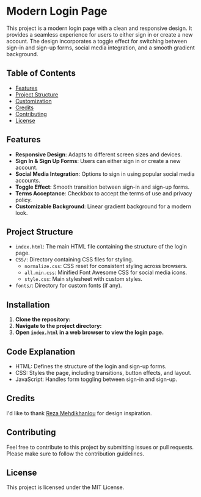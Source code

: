 # Modern Login Page

This project is a modern login page with a clean and responsive design. It provides a seamless experience for users to either sign in or create a new account. The design incorporates a toggle effect for switching between sign-in and sign-up forms, social media integration, and a smooth gradient background.

## Table of Contents
- [Features](#Features)
- [Project Structure](#project-structure)
- [Customization](#customization)
- [Credits](#credits)
- [Contributing](#contributing)
- [License](#license)

## Features

- **Responsive Design**: Adapts to different screen sizes and devices.
- **Sign In & Sign Up Forms**: Users can either sign in or create a new account.
- **Social Media Integration**: Options to sign in using popular social media accounts.
- **Toggle Effect**: Smooth transition between sign-in and sign-up forms.
- **Terms Acceptance**: Checkbox to accept the terms of use and privacy policy.
- **Customizable Background**: Linear gradient background for a modern look.

## Project Structure

- `index.html`: The main HTML file containing the structure of the login page.
- `CSS/`: Directory containing CSS files for styling.
  - `normalize.css`: CSS reset for consistent styling across browsers.
  - `all.min.css`: Minified Font Awesome CSS for social media icons.
  - `style.css`: Main stylesheet with custom styles.
- `fonts/`: Directory for custom fonts (if any).

## Installation

1. **Clone the repository:**
2. **Navigate to the project directory:**
3. **Open `index.html` in a web browser to view the login page.**

## Code Explanation
- HTML: Defines the structure of the login and sign-up forms.
- CSS: Styles the page, including transitions, button effects, and layout.
- JavaScript: Handles form toggling between sign-in and sign-up.

## Credits
I'd like to thank [Reza Mehdikhanlou](https://github.com/AsmrProg-YT) for design inspiration.

## Contributing
Feel free to contribute to this project by submitting issues or pull requests. Please make sure to follow the contribution guidelines.

## License
This project is licensed under the MIT License.